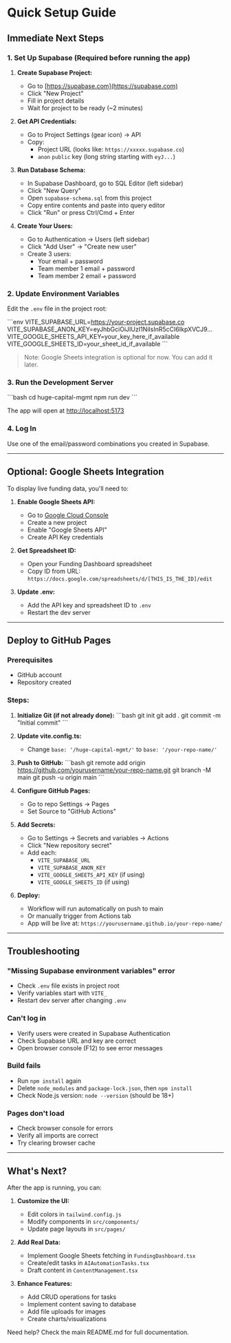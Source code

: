 # Quick Setup Guide

## Immediate Next Steps

### 1. Set Up Supabase (Required before running the app)

1. **Create Supabase Project:**
   - Go to [https://supabase.com](https://supabase.com)
   - Click "New Project"
   - Fill in project details
   - Wait for project to be ready (~2 minutes)

2. **Get API Credentials:**
   - Go to Project Settings (gear icon) → API
   - Copy:
     - Project URL (looks like: `https://xxxxx.supabase.co`)
     - `anon` `public` key (long string starting with `eyJ...`)

3. **Run Database Schema:**
   - In Supabase Dashboard, go to SQL Editor (left sidebar)
   - Click "New Query"
   - Open `supabase-schema.sql` from this project
   - Copy entire contents and paste into query editor
   - Click "Run" or press Ctrl/Cmd + Enter

4. **Create Your Users:**
   - Go to Authentication → Users (left sidebar)
   - Click "Add User" → "Create new user"
   - Create 3 users:
     - Your email + password
     - Team member 1 email + password
     - Team member 2 email + password

### 2. Update Environment Variables

Edit the `.env` file in the project root:

\`\`\`env
VITE_SUPABASE_URL=https://your-project.supabase.co
VITE_SUPABASE_ANON_KEY=eyJhbGciOiJIUzI1NiIsInR5cCI6IkpXVCJ9...
VITE_GOOGLE_SHEETS_API_KEY=your_key_here_if_available
VITE_GOOGLE_SHEETS_ID=your_sheet_id_if_available
\`\`\`

> Note: Google Sheets integration is optional for now. You can add it later.

### 3. Run the Development Server

\`\`\`bash
cd huge-capital-mgmt
npm run dev
\`\`\`

The app will open at [http://localhost:5173](http://localhost:5173)

### 4. Log In

Use one of the email/password combinations you created in Supabase.

---

## Optional: Google Sheets Integration

To display live funding data, you'll need to:

1. **Enable Google Sheets API:**
   - Go to [Google Cloud Console](https://console.cloud.google.com)
   - Create a new project
   - Enable "Google Sheets API"
   - Create API Key credentials

2. **Get Spreadsheet ID:**
   - Open your Funding Dashboard spreadsheet
   - Copy ID from URL: `https://docs.google.com/spreadsheets/d/[THIS_IS_THE_ID]/edit`

3. **Update .env:**
   - Add the API key and spreadsheet ID to `.env`
   - Restart the dev server

---

## Deploy to GitHub Pages

### Prerequisites
- GitHub account
- Repository created

### Steps:

1. **Initialize Git (if not already done):**
   \`\`\`bash
   git init
   git add .
   git commit -m "Initial commit"
   \`\`\`

2. **Update vite.config.ts:**
   - Change `base: '/huge-capital-mgmt/'` to `base: '/your-repo-name/'`

3. **Push to GitHub:**
   \`\`\`bash
   git remote add origin https://github.com/yourusername/your-repo-name.git
   git branch -M main
   git push -u origin main
   \`\`\`

4. **Configure GitHub Pages:**
   - Go to repo Settings → Pages
   - Set Source to "GitHub Actions"

5. **Add Secrets:**
   - Go to Settings → Secrets and variables → Actions
   - Click "New repository secret"
   - Add each:
     - `VITE_SUPABASE_URL`
     - `VITE_SUPABASE_ANON_KEY`
     - `VITE_GOOGLE_SHEETS_API_KEY` (if using)
     - `VITE_GOOGLE_SHEETS_ID` (if using)

6. **Deploy:**
   - Workflow will run automatically on push to main
   - Or manually trigger from Actions tab
   - App will be live at: `https://yourusername.github.io/your-repo-name/`

---

## Troubleshooting

### "Missing Supabase environment variables" error
- Check `.env` file exists in project root
- Verify variables start with `VITE_`
- Restart dev server after changing `.env`

### Can't log in
- Verify users were created in Supabase Authentication
- Check Supabase URL and key are correct
- Open browser console (F12) to see error messages

### Build fails
- Run `npm install` again
- Delete `node_modules` and `package-lock.json`, then `npm install`
- Check Node.js version: `node --version` (should be 18+)

### Pages don't load
- Check browser console for errors
- Verify all imports are correct
- Try clearing browser cache

---

## What's Next?

After the app is running, you can:

1. **Customize the UI:**
   - Edit colors in `tailwind.config.js`
   - Modify components in `src/components/`
   - Update page layouts in `src/pages/`

2. **Add Real Data:**
   - Implement Google Sheets fetching in `FundingDashboard.tsx`
   - Create/edit tasks in `AIAutomationTasks.tsx`
   - Draft content in `ContentManagement.tsx`

3. **Enhance Features:**
   - Add CRUD operations for tasks
   - Implement content saving to database
   - Add file uploads for images
   - Create charts/visualizations

Need help? Check the main README.md for full documentation.
